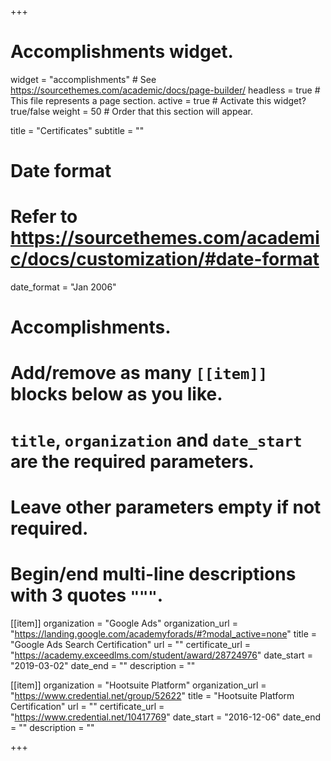 +++
# Accomplishments widget.
widget = "accomplishments"  # See https://sourcethemes.com/academic/docs/page-builder/
headless = true  # This file represents a page section.
active = true  # Activate this widget? true/false
weight = 50  # Order that this section will appear.

title = "Certificates"
subtitle = ""

# Date format
#   Refer to https://sourcethemes.com/academic/docs/customization/#date-format
date_format = "Jan 2006"

# Accomplishments.
#   Add/remove as many `[[item]]` blocks below as you like.
#   `title`, `organization` and `date_start` are the required parameters.
#   Leave other parameters empty if not required.
#   Begin/end multi-line descriptions with 3 quotes `"""`.

[[item]]
  organization = "Google Ads"
  organization_url = "https://landing.google.com/academyforads/#?modal_active=none"
  title = "Google Ads Search Certification"
  url = ""
  certificate_url = "https://academy.exceedlms.com/student/award/28724976"
  date_start = "2019-03-02"
  date_end = ""
  description = ""
  
[[item]]
  organization = "Hootsuite Platform"
  organization_url = "https://www.credential.net/group/52622"
  title = "Hootsuite Platform Certification"
  url = ""
  certificate_url = "https://www.credential.net/10417769"
  date_start = "2016-12-06"
  date_end = ""
  description = ""

+++
